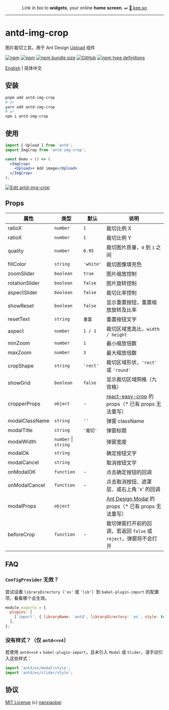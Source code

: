 <div align="center">

Link in bio to **widgets**,
your online **home screen**. ➫ [🔗 kee.so](https://kee.so/)

</div>

---

# antd-img-crop

图片裁切工具，用于 Ant Design [Upload](https://ant.design/components/upload-cn/) 组件

[![npm](https://img.shields.io/npm/v/antd-img-crop.svg?style=flat-square)](https://www.npmjs.com/package/antd-img-crop)
[![npm](https://img.shields.io/npm/dt/antd-img-crop?style=flat-square)](https://www.npmtrends.com/antd-img-crop)
[![npm bundle size](https://img.shields.io/bundlephobia/minzip/antd-img-crop?style=flat-square)](https://bundlephobia.com/result?p=antd-img-crop)
[![GitHub](https://img.shields.io/github/license/nanxiaobei/antd-img-crop?style=flat-square)](https://github.com/nanxiaobei/antd-img-crop/blob/main/LICENSE)
[![npm type definitions](https://img.shields.io/npm/types/typescript?style=flat-square)](https://github.com/nanxiaobei/antd-img-crop/blob/main/src/types.ts)

[English](./README.md) | 简体中文

## 安装

```sh
pnpm add antd-img-crop
# or
yarn add antd-img-crop
# or
npm i antd-img-crop
```

## 使用

```jsx harmony
import { Upload } from 'antd';
import ImgCrop from 'antd-img-crop';

const Demo = () => (
  <ImgCrop>
    <Upload>+ Add image</Upload>
  </ImgCrop>
);
```

[![Edit antd-img-crop](https://codesandbox.io/static/img/play-codesandbox.svg)](https://codesandbox.io/p/sandbox/antd-img-crop-5x4j3r)

## Props

| 属性           | 类型                 | 默认         | 说明                                                             |
| -------------- | -------------------- | ------------ | ---------------------------------------------------------------- |
| ratioX     | `number`  | `1`         | 裁切比例 X                                                           |
| ratioX     | `number`  | `1`         | 裁切比例 Y                                                           |
| quality        | `number`             | `0.95`        | 裁切图片质量，`0` 到 `1` 之间                                    |
| fillColor      | `string`             | `'white'`    | 裁切图像填充色                                                   |
| zoomSlider     | `boolean`            | `true`       | 图片缩放控制                                                     |
| rotationSlider | `boolean`            | `false`      | 图片旋转控制                                                     |
| aspectSlider   | `boolean`            | `false`      | 裁切比率控制                                                     |
| showReset      | `boolean`            | `false`      | 显示重置按钮，重置缩放旋转及比率                                 |
| resetText      | `string`             | `重置`       | 重置按钮文字                                                     |
| aspect         | `number`             | `1 / 1`      | 裁切区域宽高比，`width / height`                                 |
| minZoom        | `number`             | `1`          | 最小缩放倍数                                                     |
| maxZoom        | `number`             | `3`          | 最大缩放倍数                                                     |
| cropShape      | `string`             | `'rect'`     | 裁切区域形状，`'rect'` 或 `'round'`                              |
| showGrid       | `boolean`            | `false`      | 显示裁切区域网格（九宫格）                                       |
| cropperProps   | `object`             | -            | [react-easy-crop] 的 props（\* 已有 props 无法重写）             |
| modalClassName | `string`             | `''`         | 弹窗 className                                                   |
| modalTitle     | `string`             | `'裁切'` | 弹窗标题                                                         |
| modalWidth     | `number` \| `string` |              | 弹窗宽度                                                         |
| modalOk        | `string`             |              | 确定按钮文字                                                     |
| modalCancel    | `string`             |              | 取消按钮文字                                                     |
| onModalOK      | `function`           | -            | 点击确定按钮的回调                                               |
| onModalCancel  | `function`           | -            | 点击取消按钮、遮罩层、或右上角 'x' 的回调                        |
| modalProps     | `object`             |              | [Ant Design Modal] 的 props（\* 已有 props 无法重写）            |
| beforeCrop     | `function`           | -            | 裁切弹窗打开前的回调，若返回 `false` 或 `reject`，弹窗将不会打开 |

## FAQ

### `ConfigProvider` 无效？

尝试设置 `libraryDirectory`（`'es'` 或 `'lib'`）到 `babel-plugin-import` 的配置项，看看哪个会生效。

```js
module.exports = {
  plugins: [
    ['import', { libraryName: 'antd', libraryDirectory: 'es', style: true }],
  ],
};
```

### 没有样式？（仅 `antd<=v4`）

若使用 `antd<=v4` + `babel-plugin-import`，且未引入 `Modal` 或 `Slider`，请手动引入这些样式：

```js
import 'antd/es/modal/style';
import 'antd/es/slider/style';
```

## 协议

[MIT License](https://github.com/nanxiaobei/antd-img-crop/blob/main/LICENSE) (c) [nanxiaobei](https://lee.so/)

[react-easy-crop]: https://github.com/ValentinH/react-easy-crop#props
[Ant Design Modal]: https://ant.design/components/modal-cn#api
